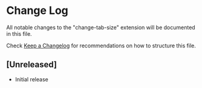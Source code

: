 # Change Log

All notable changes to the "change-tab-size" extension will be documented in this file.

Check [Keep a Changelog](http://keepachangelog.com/) for recommendations on how to structure this file.

## [Unreleased]

- Initial release